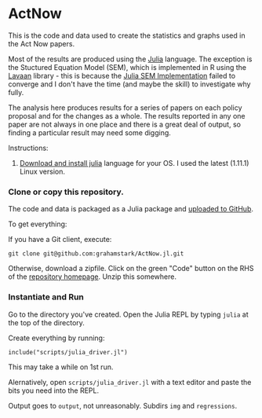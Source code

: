 # ActNow

This is the code and data used to create the statistics and graphs used in the Act Now papers.

Most of the results are produced using the [Julia](https://julialang.org/) language. The exception is the Stuctured Equation Model (SEM), which is implemented in R using the [Lavaan](https://cran.r-project.org/web/packages/lavaan/index.html) library - this is because the [Julia SEM Implementation](https://structuralequationmodels.github.io/StructuralEquationModels.jl/stable/) failed to converge and I don't have the time (and maybe the skill) to investigate why fully.

The analysis here produces results for a series of papers on each policy proposal and for the changes as a whole. The results reported in any one paper are not always in one place and there is a great deal of output, so finding a particular result may need some digging.

Instructions:

1) [Download and install julia](https://julialang.org/) language for your OS. I used the latest (1.11.1) Linux version.

### Clone or copy this repository. 

The code and data is packaged as a Julia package and [uploaded to GitHub](https://github.com:grahamstark/ActNow.jl).

To get everything:

If you have a Git client, execute:

    git clone git@github.com:grahamstark/ActNow.jl.git

Otherwise, download a zipfile. Click on the green "Code" button on the RHS of the [repository homepage](https://github.com:grahamstark/ActNow.jl). Unzip this somewhere.

### Instantiate and Run
  
Go to the directory you've created. Open the Julia REPL by typing `julia` at the top of the directory. 

Create everything by running:

    include("scripts/julia_driver.jl")

This may take a while on 1st run.

Alernatively, open `scripts/julia_driver.jl` with a text editor and paste the bits you need into the REPL.

Output goes to `output`, not unreasonably. Subdirs `img` and `regressions`.





